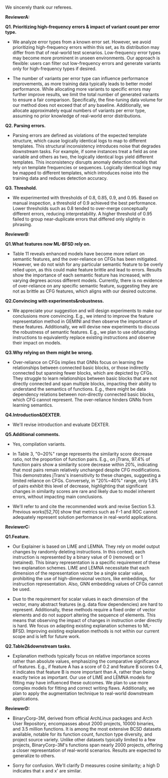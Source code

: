 We sincerely thank our referees. 

**ReviewerA:**

**Q1. Prioritizing high‑frequency errors & impact of variant count per error type.**
- We analyze error types from a known error set. However, we avoid prioritizing high-frequency errors within this set, as its distribution may differ from that of real-world test scenarios. Low-frequency error types may become more prominent in unseen environments. Our approach is flexible: users can filter out low-frequency errors and generate variants only for high-frequency types if desired.

- The number of variants per error type can influence performance improvements, as more training data typically leads to better model performance. While allocating more variants to specific errors may further improve results, we limit the total number of generated variants to ensure a fair comparison. Specifically, the fine-tuning data volume for our method does not exceed that of any baseline. Additionally, we allocate approximately equal numbers of variants per error type, assuming no prior knowledge of real-world error distributions.



**Q2. Parsing errors.**
- Parsing errors are defined as violations of the expected template structure, which cause logically identical logs to map to different templates. This structural inconsistency introduces noise that degrades downstream tasks. For example, if some instances treat a field as one variable and others as two, the logically identical logs yield different templates. This inconsistency disrupts anomaly detection models that rely on template frequencies or sequences. Logically identical logs may be mapped to different templates, which introduces noise into the training data and reduces detection accuracy.


**Q3. Threshold.**
- We experimented with thresholds of 0.8, 0.85, 0.9, and 0.95. Based on manual inspection, a threshold of 0.9 achieved the best performance. Lower thresholds such as 0.8 tended to over-merge conceptually different errors, reducing interpretability. A higher threshold of 0.95 failed to group near-duplicate errors that differed only slightly in phrasing. 




**ReviewerB:**

**Q1.What features now ML-BFSD rely on.**
- Table 11 reveals enhanced models have become more reliant on semantic features, and the over-reliance on CFGs has been mitigated. However, we do not wish for any particular semantic feature to be overly relied upon, as this could make feature brittle and lead to errors. Results show the importance of each semantic feature has increased, with varying degrees across different models. Currently, there is no evidence of over-reliance on any specific semantic feature, suggesting they are not as brittle as CFG features, which aligns with our desired outcome.

**Q2.Convincing with experiments&robustness.**
- We appreciate your suggestion and will design experiments to make our conclusions more convincing. E.g., we intend to improve the feature representation method in GEMINI and then observe the importance of these features. Additionally, we will devise new experiments to discuss the robustness of semantic features. E.g., we plan to use obfuscating instructions to equivalently replace existing instructions and observe their impact on models. 

**Q3.Why relying on them might be wrong.**
- Over-reliance on CFGs implies that GNNs focus on learning the relationships between connected basic blocks, or those indirectly connected but spanning fewer blocks, which are depicted by CFGs. They struggle to learn relationships between basic blocks that are not directly connected and span multiple blocks, impacting their ability to understand the semantics of functions. E.g., there might be data dependency relations between non-directly connected basic blocks, which CFG cannot represent. The over-reliance hinders GNNs from learning semantics.

**Q4.Introduction&DEXTER.**
- We'll revise introduction and evaluate DEXTER.

**Q5.Additional comments.**
- Yes, compilation variants.

- In Table 3, "0~20%" range represents the similarity score decrease ratio, not the proportion of function pairs. E.g., on jTrans, 97.4% of function pairs show a similarity score decrease within 20%, indicating that most pairs remain relatively unchanged despite CFG modifications. This demonstrates jTrans's insensitivity to these changes, suggesting a limited reliance on CFGs. Conversely, in "20%~40%" range, only 1.8% of pairs exhibit this level of decrease, highlighting that significant changes in similarity scores are rare and likely due to model inherent errors, without impacting main conclusions. 

- We'll refer to and cite the recommended work and revise Section 5.3. Previous works[52,70] show that metrics such as F-1 and ROC cannot adequately represent solution performance in real-world applications.



**ReviewerC:**

**Q1.Feature.**
- Our Explainer is based on LIME and LEMNA. They rely on model output changes by randomly deleting instructions. In this context, each instruction is represented by a binary value of 0 (removed) or 1 (retained). This binary representation is a specific requirement of these two explanation schemes. LIME and LEMNA necessitate that each dimension of the representation vector be a single scalar value, prohibiting the use of high-dimensional vectors, like embeddings, for instruction representation. Also, GNN embedding values of CFGs cannot be used.

- Due to the requirement for scalar values in each dimension of the vector, many abstract features (e.g. data flow dependencies) are hard to represent. Additionally, these methods require a fixed order of vector elements and do not support altering the sequence of elements. This means that observing the impact of changes in instruction order directly is hard. We focus on adapting existing explanation schemes to ML-BFSD. Improving existing explanation methods is not within our current scope and is left for future work.

**Q2.Table2&downstream tasks.**
- Explanation methods typically focus on relative importance scores rather than absolute values, emphasizing the comparative significance of features. E.g., if feature A has a score of 0.2 and feature B scores 0.4, it indicates that feature B is more important than A, rather than being exactly twice as important. Our use of LIME and LEMNA models for fitting may have influenced these outcomes. We plan to use more complex models for fitting and correct writing flaws. Additionally, we plan to apply the augmentation technique to real-world downstream applications.

**ReviewerD:**
- BinaryCorp-3M, derived from official ArchLinux packages and Arch User Repository, encompasses about 2000 projects, 10000 binaries, and 3.5 million functions. It is among the most extensive BCSD datasets available, notable for its function count, function type diversity, and project source variety. Unlike other datasets typically limited to a few projects, BinaryCorp-3M's functions span nearly 2000 projects, offering a closer representation of real-world scenarios. Results are expected to generalize to others.

- Sorry for confusion. We'll clarify D measures cosine similarity; a high D indicates that x and x' are similar.



